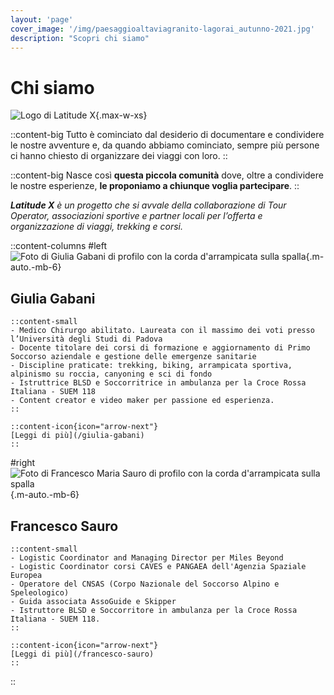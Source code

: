 ```yaml
---
layout: 'page'
cover_image: '/img/paesaggioaltaviagranito-lagorai_autunno-2021.jpg'
description: "Scopri chi siamo"
---
```


# Chi siamo

![Logo di Latitude X](/logo/latitudex-logo-default.svg){.max-w-xs}

::content-big
Tutto è cominciato dal desiderio di documentare e condividere le nostre avventure e, da quando abbiamo cominciato, sempre più persone ci hanno chiesto di organizzare dei viaggi con loro.
::

::content-big
Nasce così **questa piccola comunità** dove, oltre a condividere le nostre esperienze, **le proponiamo a chiunque voglia partecipare**.
::

***Latitude X** è un progetto che si avvale della collaborazione di Tour Operator, associazioni sportive e partner locali per l’offerta e organizzazione di viaggi, trekking e corsi.*

::content-columns
#left
![Foto di Giulia Gabani di profilo con la corda d'arrampicata sulla spalla](/img/default/giulia.jpg){.m-auto.-mb-6}

## Giulia Gabani

    ::content-small
    - Medico Chirurgo abilitato. Laureata con il massimo dei voti presso l’Università degli Studi di Padova
    - Docente titolare dei corsi di formazione e aggiornamento di Primo Soccorso aziendale e gestione delle emergenze sanitarie
    - Discipline praticate: trekking, biking, arrampicata sportiva, alpinismo su roccia, canyoning e sci di fondo
    - Istruttrice BLSD e Soccorritrice in ambulanza per la Croce Rossa Italiana - SUEM 118
    - Content creator e video maker per passione ed esperienza.
    ::

    ::content-icon{icon="arrow-next"}
    [Leggi di più](/giulia-gabani)
    ::

#right
![Foto di Francesco Maria Sauro di profilo con la corda d'arrampicata sulla spalla](/img/default/francesco.jpg){.m-auto.-mb-6}

## Francesco Sauro

    ::content-small
    - Logistic Coordinator and Managing Director per Miles Beyond
    - Logistic Coordinator corsi CAVES e PANGAEA dell'Agenzia Spaziale Europea
    - Operatore del CNSAS (Corpo Nazionale del Soccorso Alpino e Speleologico)
    - Guida associata AssoGuide e Skipper
    - Istruttore BLSD e Soccorritore in ambulanza per la Croce Rossa Italiana - SUEM 118.
    ::

    ::content-icon{icon="arrow-next"}
    [Leggi di più](/francesco-sauro)
    ::
::
